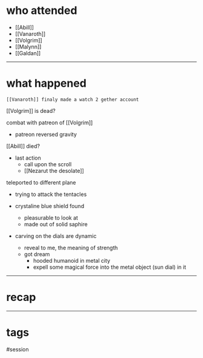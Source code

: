 # who attended

- [[Abill]]
- [[Vanaroth]]
- [[Volgrim]]
- [[Malynn]]
- [[Galdan]]

---
# what happened

``` out_of_character
[[Vanaroth]] finaly made a watch 2 gether account
```

[[Volgrim]] is dead?

combat with patreon of [[Volgrim]]
- patreon reversed gravity

[[Abill]] died?
- last action
	- call upon the scroll
	- [[Nezarut the desolate]]

teleported to different plane
- trying to attack the tentacles
- crystaline blue shield found
	- pleasurable to look at
	- made out of solid saphire

- carving on the dials are dynamic
	- reveal to me, the meaning of strength
	- got dream
		- hooded humanoid in metal city
		- expell some magical force into the metal object (sun dial) in it  

---
# recap



---
# tags

#session